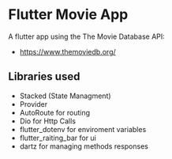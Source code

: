 # Flutter Movie App

A flutter app using the The Movie Database API:
- https://www.themoviedb.org/

## Libraries used

- Stacked (State Managment)
- Provider
- AutoRoute for routing
- Dio for Http Calls
- flutter_dotenv for enviroment variables
- flutter_raiting_bar for ui
- dartz for managing methods responses

